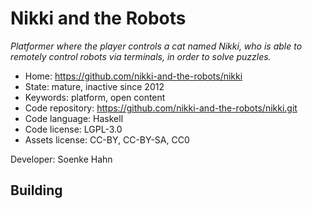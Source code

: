 # Nikki and the Robots

_Platformer where the player controls a cat named Nikki, who is able to remotely control robots via terminals, in order to solve puzzles._

- Home: https://github.com/nikki-and-the-robots/nikki
- State: mature, inactive since 2012
- Keywords: platform, open content
- Code repository: https://github.com/nikki-and-the-robots/nikki.git
- Code language: Haskell
- Code license: LGPL-3.0
- Assets license: CC-BY, CC-BY-SA, CC0

Developer: Soenke Hahn

## Building
